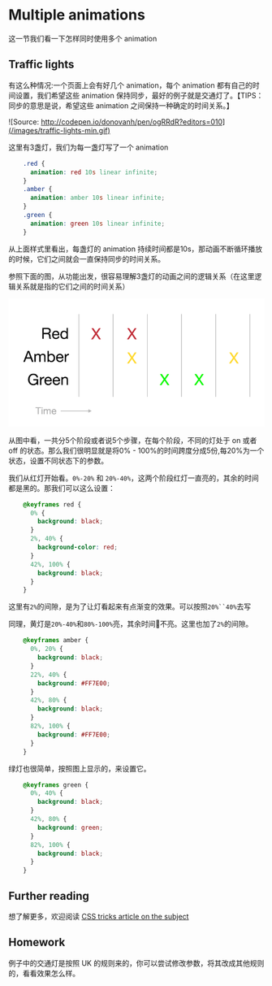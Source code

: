 # Multiple animations

这一节我们看一下怎样同时使用多个 animation

## Traffic lights

有这么种情况:一个页面上会有好几个 animation，每个 animation 都有自己的时间设置，我们希望这些 animation 保持同步，最好的例子就是交通灯了。【TIPS：同步的意思是说，希望这些 animation 之间保持一种确定的时间关系。】

![Source: http://codepen.io/donovanh/pen/ogRRdR?editors=010](/images/traffic-lights-min.gif)

这里有3盏灯，我们为每一盏灯写了一个 animation

```css
    .red {
      animation: red 10s linear infinite;
    }
    .amber {
      animation: amber 10s linear infinite;
    }
    .green {
      animation: green 10s linear infinite;
    }
```

从上面样式里看出，每盏灯的 animation 持续时间都是10s，那动画不断循环播放的时候，它们之间就会一直保持同步的时间关系。

参照下面的图，从功能出发，很容易理解3盏灯的动画之间的逻辑关系（在这里逻辑关系就是指的它们之间的时间关系）

![](/images/traffic-light-grid.png)

从图中看，一共分5个阶段或者说5个步骤，在每个阶段，不同的灯处于 on 或者 off 的状态。那么我们很明显就是将0% - 100%的时间跨度分成5份,每20%为一个状态，设置不同状态下的参数。

我们从红灯开始看。`0%-20%` 和 `20%-40%`，这两个阶段红灯一直亮的，其余的时间都是黑的。那我们可以这么设置：

```css
    @keyframes red {
      0% {
        background: black;
      }
      2%, 40% {
        background-color: red;
      }
      42%, 100% {
        background: black;
      }
    }
```

这里有`2%`的间隙，是为了让灯看起来有点渐变的效果。可以按照`20%``40%`去写

同理，黄灯是`20%-40%`和`80%-100%`亮，其余时间不亮。这里也加了`2%`的间隙。

```css
    @keyframes amber {
      0%, 20% {
        background: black;
      }
      22%, 40% {
        background: #FF7E00;
      }
      42%, 80% {
        background: black;
      }
      82%, 100% {
        background: #FF7E00;
      }
    }
```

绿灯也很简单，按照图上显示的，来设置它。

```css
    @keyframes green {
      0%, 40% {
        background: black;
      }
      42%, 80% {
        background: green;
      }
      82%, 100% {
        background: black;
      }
    }
```

## Further reading

想了解更多，欢迎阅读 [CSS tricks article on the subject](https://css-tricks.com/snippets/css/keyframe-animation-syntax/)

## Homework

例子中的交通灯是按照 UK 的规则来的，你可以尝试修改参数，将其改成其他规则的，看看效果怎么样。